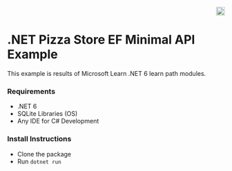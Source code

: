 <p align="right"><a href="https://github.com/enesthedev/dotnet6-ef-minimal-api-example/blob/master/README_TR.md" title="Bu sayfayı Türkçe olarak görüntüle" target="_blank"><img height="20" src="https://github.com/enesthedev/art/blob/master/see-at-turkish.ico"/></a></p>

# .NET Pizza Store EF Minimal API Example
This example is results of Microsoft Learn .NET 6 learn path modules.

### Requirements

- .NET 6
- SQLite Libraries (OS)
- Any IDE for C# Development

### Install Instructions

- Clone the package
- Run `dotnet run`
